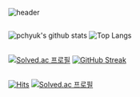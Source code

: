 ![header](https://capsule-render.vercel.app/api?type=waving&color=timeGradient&height=300&section=header&text=Welcome%20to%20pchyuk's%20GitHub%20&fontSize=50)

##

![pchyuk's github stats](https://github-readme-stats.vercel.app/api?username=pchyuk&include_all_commits=true&show_icons=true&theme=radical)    ![Top Langs](https://github-readme-stats.vercel.app/api/top-langs/?username=pchyuk&layout=compact&theme=merko)

##

[![Solved.ac 프로필](http://mazassumnida.wtf/api/v2/generate_badge?boj=pch6590)](https://solved.ac/pch6590)    [![GitHub Streak](https://streak-stats.demolab.com?user=pchyuk&theme=dark&hide_border=true)](https://git.io/streak-stats) 

##

[![Hits](https://hits.seeyoufarm.com/api/count/incr/badge.svg?url=https%3A%2F%2Fgithub.com%2Fpchyuk&count_bg=%2379C83D&title_bg=%23555555&icon=&icon_color=%23E7E7E7&title=visit&edge_flat=false)](https://hits.seeyoufarm.com)    [![Solved.ac 프로필](http://mazassumnida.wtf/api/mini/generate_badge?boj=pch6590)](https://solved.ac/pch6590)
<!--
**pchyuk/pchyuk** is a ✨ _special_ ✨ repository because its `README.md` (this file) appears on your GitHub profile.

Here are some ideas to get you started:

- 🔭 I’m currently working on ...
- 🌱 I’m currently learning ...
- 👯 I’m looking to collaborate on ...
- 🤔 I’m looking for help with ...
- 💬 Ask me about ...
- 📫 How to reach me: ...
- 😄 Pronouns: ...
- ⚡ Fun fact: ...
-->
